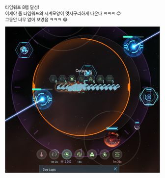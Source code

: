 타임워프 8렙 달성!  
이제야 좀 타임워프의 시계모양이 멋지구리하게 나온다 ㅋㅋㅋ :blush:    
그동안 너무 없어 보였음 ㅋㅋㅋ :joy:    

![](../assets/20220301_Lv8_Time_Warp.png)  
